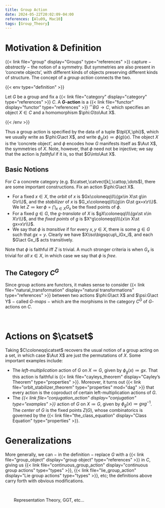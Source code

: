 ```yaml
---
title: Group Action
date: 2024-05-22T20:02:09-04:00
references: [Alu09, Mac10]
tags: [Group_Theory]
---
```


# Motivation & Definition

{{< link file="group" display="Groups" type="references" >}} capture $-$ *abstractly* $-$ the notion of a symmetry. But symmetries are also present in ‘concrete objects’, with different kinds of objects preserving different kinds of structure. The concept of a *group action* connects the two.

{{< env type="definition" >}}

Let $G$ be a group and fix a {{< link file="category" display="category" type="references" >}} $C$. A **$G$-action** is a {{< link file="functor" display="functor" type="references" >}} $\cat{B}G\to C$, which specifies an object $X\in C$ and a homomorphism $\phi:G\to\Aut X$.

{{< /env >}}

Thus a group action is specified by the data of a tuple $\tpl{X,\phi}$, which we usually write as $\phi:G\act X$, and write $\phi_g(x)\coloneqq\phi(g)(x)$. The object $X$ is the ‘concrete object’, and $\phi$ encodes how $G$ manifests itself as $\Aut X$, the symmetries of $X$. Note, however, that $\phi$ need not be injective; we say that the action is *faithful* if it is, so that $G\into\Aut X$.

<div class="space"></div>

## Basic Notions

For $C$ a concrete category (e.g. $\catset,\catvect[k],\cattop,\dots$), there are some important constructions. Fix an action $\phi:G\act X$.
* For a fixed $x\in X$, the *orbit* of $x$ is $Gx\coloneqq\l\\{gx\in X\st g\in G\r\\}$, and the *stabilizer* of $x$ is $G_x\coloneqq\l\\{g\in G\st gx=x\r\\}$. We let $Z\coloneqq\ker\phi=\bigcap_{x\in X}G_x$ be the fixed points of $\phi$.
* For a fixed $g\in G$, the *$g$-translate* of $X$ is $gX\coloneqq\l\\{gx\st x\in X\r\\}$, and the *fixed points* of $g$ is $X^g\coloneqq\l\\{x\in X\st gx=x\r\\}$.
* We say that $\phi$ is *transitive* if for every $x,y\in X$, there is some $g\in G$ such that $gx=y$. Clearly we have $X\iso\bigsqcup\_iGx_i$, and each $G\act Gx_i$ acts transitively.

Note that $\phi$ is faithful iff $Z$ is trivial. A much stronger criteria is when $G_x$ is trivial for *all* $x\in X$, in which case we say that $\phi$ is *free*.

<div class="space"></div>

## The Category $C^G$

Since group actions are functors, it makes sense to consider {{< link file="natural_transformation" display="natural transformations" type="references" >}} between two actions $\phi:G\act X$ and $\psi:G\act Y$ $-$ called *$G$-maps* $-$ which are the morphisms in the category $C^G$ of $G$-actions on $C$.

<br>

# Actions on $\catset$

Taking $C\coloneqq\catset$ recovers the usual notion of a group acting on a set, in which case $\Aut X$ are just the permutations of $X$. Some important examples include:
* The *left-multiplication* action of $G$ on $X\coloneqq G$, given by $\phi_g(x)\coloneqq gx$. That this action is faithful is {{< link file="cayleys_theorem" display="Cayley’s Theorem" type="properties" >}}. Moreover, it turns out {{< link file="orbit_stabilizer_theorem" type="properties" mod="dag" >}} that every action is the coproduct of certain left-multiplication actions of $G$.
* The *{{< link file="conjugation_action" display="conjugation" type="examples" >}}* action of $G$ on $X\coloneqq G$, given by $\phi_g(x)\coloneqq gxg^{-1}$. The *center* of $G$ is the fixed points $Z(G)$, whose combinatorics is governed by the {{< link file="the_class_equation" display="Class Equation" type="properties" >}}.

# Generalizations

More generally, we can $-$ in the definition $-$ replace $G$ with a {{< link file="group_object" display="group object" type="references" >}} in $C$, giving us {{< link file="continuous_group_action" display="continuous group actions" type="types" >}}, {{< link file="lie_group_action" display="Lie group actions" type="types" >}}, etc; the definitions above carry forth with obvious modifications.

<br>

&emsp;&emsp;Representation Theory, GGT, etc...
